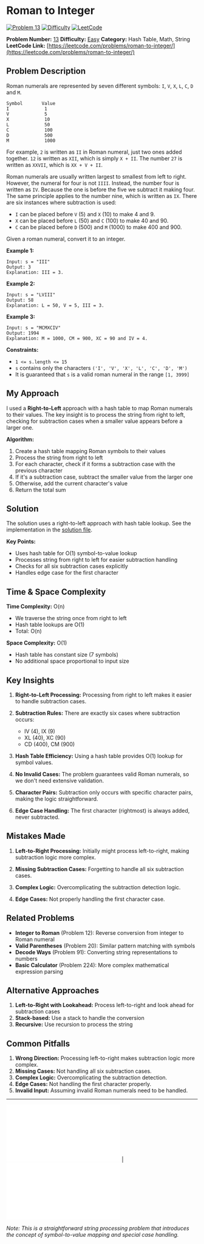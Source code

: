 # Roman to Integer

[![Problem 13](https://img.shields.io/badge/Problem-13-blue?style=for-the-badge&logo=leetcode)](https://leetcode.com/problems/roman-to-integer/)
[![Difficulty](https://img.shields.io/badge/Difficulty-Easy-green?style=for-the-badge)](https://leetcode.com/problemset/?difficulty=EASY)
[![LeetCode](https://img.shields.io/badge/LeetCode-View%20Problem-orange?style=for-the-badge&logo=leetcode)](https://leetcode.com/problems/roman-to-integer/)

**Problem Number:** [13](https://leetcode.com/problems/roman-to-integer/)
**Difficulty:** [Easy](https://leetcode.com/problemset/?difficulty=EASY)
**Category:** Hash Table, Math, String
**LeetCode Link:** [https://leetcode.com/problems/roman-to-integer/](https://leetcode.com/problems/roman-to-integer/)

## Problem Description

Roman numerals are represented by seven different symbols: `I`, `V`, `X`, `L`, `C`, `D` and `M`.

```
Symbol       Value
I             1
V             5
X             10
L             50
C             100
D             500
M             1000
```

For example, `2` is written as `II` in Roman numeral, just two ones added together. `12` is written as `XII`, which is simply `X + II`. The number `27` is written as `XXVII`, which is `XX + V + II`.

Roman numerals are usually written largest to smallest from left to right. However, the numeral for four is not `IIII`. Instead, the number four is written as `IV`. Because the one is before the five we subtract it making four. The same principle applies to the number nine, which is written as `IX`. There are six instances where subtraction is used:

- `I` can be placed before `V` (5) and `X` (10) to make 4 and 9.
- `X` can be placed before `L` (50) and `C` (100) to make 40 and 90.
- `C` can be placed before `D` (500) and `M` (1000) to make 400 and 900.

Given a roman numeral, convert it to an integer.

**Example 1:**
```
Input: s = "III"
Output: 3
Explanation: III = 3.
```

**Example 2:**
```
Input: s = "LVIII"
Output: 58
Explanation: L = 50, V = 5, III = 3.
```

**Example 3:**
```
Input: s = "MCMXCIV"
Output: 1994
Explanation: M = 1000, CM = 900, XC = 90 and IV = 4.
```

**Constraints:**
- `1 <= s.length <= 15`
- `s` contains only the characters `('I', 'V', 'X', 'L', 'C', 'D', 'M')`
- It is guaranteed that `s` is a valid roman numeral in the range `[1, 3999]`

## My Approach

I used a **Right-to-Left** approach with a hash table to map Roman numerals to their values. The key insight is to process the string from right to left, checking for subtraction cases when a smaller value appears before a larger one.

**Algorithm:**
1. Create a hash table mapping Roman symbols to their values
2. Process the string from right to left
3. For each character, check if it forms a subtraction case with the previous character
4. If it's a subtraction case, subtract the smaller value from the larger one
5. Otherwise, add the current character's value
6. Return the total sum

## Solution

The solution uses a right-to-left approach with hash table lookup. See the implementation in the [solution file](../exercises/13.roman-to-integer.py).

**Key Points:**
- Uses hash table for O(1) symbol-to-value lookup
- Processes string from right to left for easier subtraction handling
- Checks for all six subtraction cases explicitly
- Handles edge case for the first character

## Time & Space Complexity

**Time Complexity:** O(n)
- We traverse the string once from right to left
- Hash table lookups are O(1)
- Total: O(n)

**Space Complexity:** O(1)
- Hash table has constant size (7 symbols)
- No additional space proportional to input size

## Key Insights

1. **Right-to-Left Processing:** Processing from right to left makes it easier to handle subtraction cases.

2. **Subtraction Rules:** There are exactly six cases where subtraction occurs:
   - IV (4), IX (9)
   - XL (40), XC (90)
   - CD (400), CM (900)

3. **Hash Table Efficiency:** Using a hash table provides O(1) lookup for symbol values.

4. **No Invalid Cases:** The problem guarantees valid Roman numerals, so we don't need extensive validation.

5. **Character Pairs:** Subtraction only occurs with specific character pairs, making the logic straightforward.

6. **Edge Case Handling:** The first character (rightmost) is always added, never subtracted.

## Mistakes Made

1. **Left-to-Right Processing:** Initially might process left-to-right, making subtraction logic more complex.

2. **Missing Subtraction Cases:** Forgetting to handle all six subtraction cases.

3. **Complex Logic:** Overcomplicating the subtraction detection logic.

4. **Edge Cases:** Not properly handling the first character case.

## Related Problems

- **Integer to Roman** (Problem 12): Reverse conversion from integer to Roman numeral
- **Valid Parentheses** (Problem 20): Similar pattern matching with symbols
- **Decode Ways** (Problem 91): Converting string representations to numbers
- **Basic Calculator** (Problem 224): More complex mathematical expression parsing

## Alternative Approaches

1. **Left-to-Right with Lookahead:** Process left-to-right and look ahead for subtraction cases
2. **Stack-based:** Use a stack to handle the conversion
3. **Recursive:** Use recursion to process the string

## Common Pitfalls

1. **Wrong Direction:** Processing left-to-right makes subtraction logic more complex.
2. **Missing Cases:** Not handling all six subtraction cases.
3. **Complex Logic:** Overcomplicating the subtraction detection.
4. **Edge Cases:** Not handling the first character properly.
5. **Invalid Input:** Assuming invalid Roman numerals need to be handled.

---

[![Back to Index](../../README.md#-problem-index)](../../README.md#-problem-index) | [![View Solution](../exercises/13.roman-to-integer.py)](../exercises/13.roman-to-integer.py)

*Note: This is a straightforward string processing problem that introduces the concept of symbol-to-value mapping and special case handling.*
